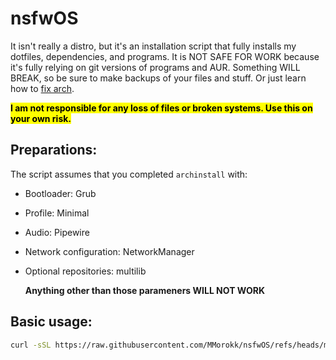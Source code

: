 # nsfwOS

It isn't really a distro, but it's an installation script that fully installs my dotfiles, dependencies, and programs. It is NOT SAFE FOR WORK because it's fully relying on git versions of programs and AUR.  Something WILL BREAK, so be sure to make backups of your files and stuff. Or just learn how to [fix arch](https://wiki.archlinux.org/title/Main_page).

<mark>**I am not responsible for any loss of files or broken systems. Use this on your own risk.**</mark>

## Preparations:

The script assumes that you completed `archinstall` with:

- Bootloader: Grub

- Profile: Minimal

- Audio: Pipewire

- Network configuration: NetworkManager

- Optional repositories: multilib
  
  **Anything other than those parameners WILL NOT WORK**

## Basic usage:

```bash
curl -sSL https://raw.githubusercontent.com/MMorokk/nsfwOS/refs/heads/main/install.sh | bash
```
